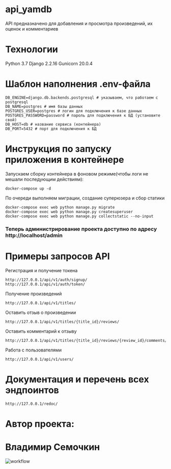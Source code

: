 # api_yamdb
API предназначено для добавления и просмотра произведений, их оценок и комментариев
# Технологии
Python 3.7
Django 2.2.16
Gunicorn 20.0.4
# Шаблон наполнения .env-файла
```
DB_ENGINE=django.db.backends.postgresql # указываем, что работаем с postgresql
DB_NAME=postgres # имя базы данных
POSTGRES_USER=postgres # логин для подключения к базе данных
POSTGRES_PASSWORD=password # пароль для подключения к БД (установите свой)
DB_HOST=db # название сервиса (контейнера)
DB_PORT=5432 # порт для подключения к БД
```
# Инструкция по запуску приложения в контейнере
Запускаем сборку контейнера в фоновом режиме(чтобы логи не мешали последующим действиям):

```
docker-compose up -d
```
По очереди выполняем миграции, создание суперюзера и сбор статики
```
docker-compose exec web python manage.py migrate
docker-compose exec web python manage.py createsuperuser
docker-compose exec web python manage.py collectstatic --no-input
```

### Теперь администрирование проекта доступно по адресу http://localhost/admin

# Примеры запросов API

Регистрация и получение токена
```
http://127.0.0.1/api/v1/auth/signup/
http://127.0.0.1/api/v1/auth/token/
```

Получение произведений
```
http://127.0.0.1/api/v1/titles/
```

Оставить отзыв о произведении
```
http://127.0.0.1/api/v1/titles/{title_id}/reviews/
```

Оставить комментарий  к отзыву
```
http://127.0.0.1/api/v1/titles/{title_id}/reviews/{review_id}/comments/
```

Работа с пользователями
```
http://127.0.0.1/api/v1/users/
```

# Документация и перечень всех эндпоинтов
```
http://127.0.0.1/redoc/
```

# Автор проекта:

# Владимир Семочкин

![workflow](https://github.com/Semavova/yamdb_final/actions/workflows/yamdb_workflow.yml/badge.svg)